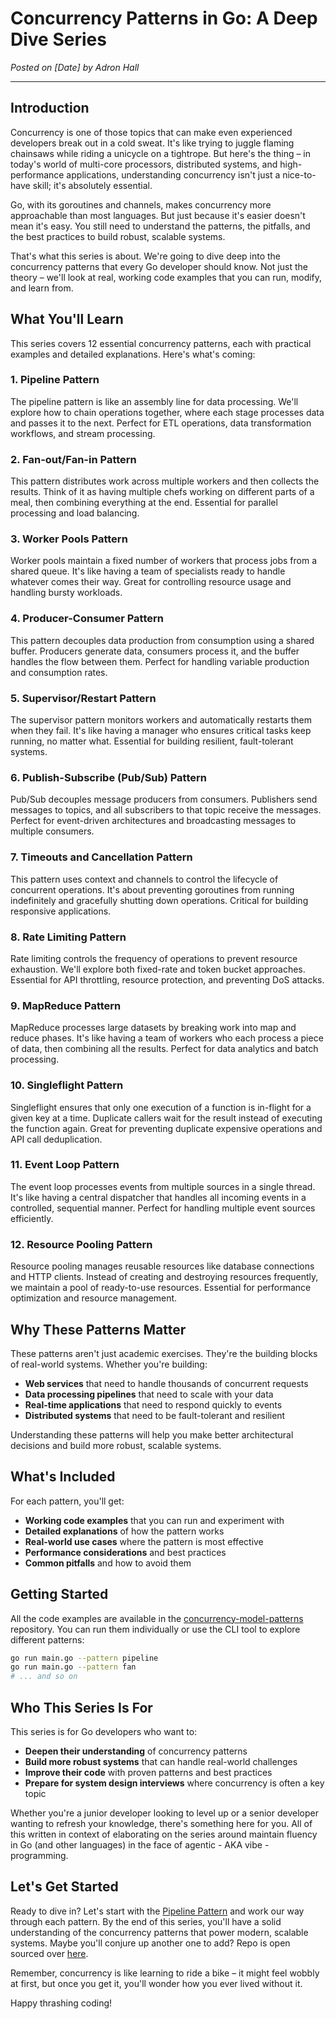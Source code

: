 # Concurrency Patterns in Go: A Deep Dive Series

*Posted on [Date] by Adron Hall*

---

## Introduction

Concurrency is one of those topics that can make even experienced developers break out in a cold sweat. It's like trying to juggle flaming chainsaws while riding a unicycle on a tightrope. But here's the thing – in today's world of multi-core processors, distributed systems, and high-performance applications, understanding concurrency isn't just a nice-to-have skill; it's absolutely essential.

Go, with its goroutines and channels, makes concurrency more approachable than most languages. But just because it's easier doesn't mean it's easy. You still need to understand the patterns, the pitfalls, and the best practices to build robust, scalable systems.

That's what this series is about. We're going to dive deep into the concurrency patterns that every Go developer should know. Not just the theory – we'll look at real, working code examples that you can run, modify, and learn from.

## What You'll Learn

This series covers 12 essential concurrency patterns, each with practical examples and detailed explanations. Here's what's coming:

### 1. Pipeline Pattern
The pipeline pattern is like an assembly line for data processing. We'll explore how to chain operations together, where each stage processes data and passes it to the next. Perfect for ETL operations, data transformation workflows, and stream processing.

### 2. Fan-out/Fan-in Pattern
This pattern distributes work across multiple workers and then collects the results. Think of it as having multiple chefs working on different parts of a meal, then combining everything at the end. Essential for parallel processing and load balancing.

### 3. Worker Pools Pattern
Worker pools maintain a fixed number of workers that process jobs from a shared queue. It's like having a team of specialists ready to handle whatever comes their way. Great for controlling resource usage and handling bursty workloads.

### 4. Producer-Consumer Pattern
This pattern decouples data production from consumption using a shared buffer. Producers generate data, consumers process it, and the buffer handles the flow between them. Perfect for handling variable production and consumption rates.

### 5. Supervisor/Restart Pattern
The supervisor pattern monitors workers and automatically restarts them when they fail. It's like having a manager who ensures critical tasks keep running, no matter what. Essential for building resilient, fault-tolerant systems.

### 6. Publish-Subscribe (Pub/Sub) Pattern
Pub/Sub decouples message producers from consumers. Publishers send messages to topics, and all subscribers to that topic receive the messages. Perfect for event-driven architectures and broadcasting messages to multiple consumers.

### 7. Timeouts and Cancellation Pattern
This pattern uses context and channels to control the lifecycle of concurrent operations. It's about preventing goroutines from running indefinitely and gracefully shutting down operations. Critical for building responsive applications.

### 8. Rate Limiting Pattern
Rate limiting controls the frequency of operations to prevent resource exhaustion. We'll explore both fixed-rate and token bucket approaches. Essential for API throttling, resource protection, and preventing DoS attacks.

### 9. MapReduce Pattern
MapReduce processes large datasets by breaking work into map and reduce phases. It's like having a team of workers who each process a piece of data, then combining all the results. Perfect for data analytics and batch processing.

### 10. Singleflight Pattern
Singleflight ensures that only one execution of a function is in-flight for a given key at a time. Duplicate callers wait for the result instead of executing the function again. Great for preventing duplicate expensive operations and API call deduplication.

### 11. Event Loop Pattern
The event loop processes events from multiple sources in a single thread. It's like having a central dispatcher that handles all incoming events in a controlled, sequential manner. Perfect for handling multiple event sources efficiently.

### 12. Resource Pooling Pattern
Resource pooling manages reusable resources like database connections and HTTP clients. Instead of creating and destroying resources frequently, we maintain a pool of ready-to-use resources. Essential for performance optimization and resource management.

## Why These Patterns Matter

These patterns aren't just academic exercises. They're the building blocks of real-world systems. Whether you're building:

- **Web services** that need to handle thousands of concurrent requests
- **Data processing pipelines** that need to scale with your data
- **Real-time applications** that need to respond quickly to events
- **Distributed systems** that need to be fault-tolerant and resilient

Understanding these patterns will help you make better architectural decisions and build more robust, scalable systems.

## What's Included

For each pattern, you'll get:

- **Working code examples** that you can run and experiment with
- **Detailed explanations** of how the pattern works
- **Real-world use cases** where the pattern is most effective
- **Performance considerations** and best practices
- **Common pitfalls** and how to avoid them

## Getting Started

All the code examples are available in the [concurrency-model-patterns](https://github.com/your-repo/concurrency-model-patterns) repository. You can run them individually or use the CLI tool to explore different patterns:

```bash
go run main.go --pattern pipeline
go run main.go --pattern fan
# ... and so on
```

## Who This Series Is For

This series is for Go developers who want to:

- **Deepen their understanding** of concurrency patterns
- **Build more robust systems** that can handle real-world challenges
- **Improve their code** with proven patterns and best practices
- **Prepare for system design interviews** where concurrency is often a key topic

Whether you're a junior developer looking to level up or a senior developer wanting to refresh your knowledge, there's something here for you.  All of this written in context of elaborating on the series around maintain fluency in Go (and other languages) in the face of agentic - AKA vibe - programming.

## Let's Get Started

Ready to dive in? Let's start with the [Pipeline Pattern](/articles/pipeline-pattern.md) and work our way through each pattern. By the end of this series, you'll have a solid understanding of the concurrency patterns that power modern, scalable systems. Maybe you'll conjure up another one to add? Repo is open sourced over [here](https://github.com/Adron/go-fluency-concurrency-model-patterns).

Remember, concurrency is like learning to ride a bike – it might feel wobbly at first, but once you get it, you'll wonder how you ever lived without it.

Happy thrashing coding!
